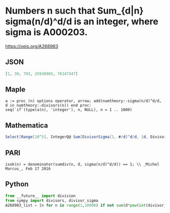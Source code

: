 # Numbers n such that Sum\_\{d\|n\} sigma\(n/d\)^d/d is an integer, where sigma is A000203\.
https://oeis.org/A268983
## JSON
```JSON
[1, 39, 793, 25930965, 76147347]
```
## Maple
```Maple
a := proc (n) options operator, arrow; add(numtheory:-sigma(n/d)^d/d, d in numtheory:-divisors(n)) end proc:
seq(`if`(type(a(n), 'integer'), n, NULL), n = 1 .. 1000)
```
## Mathematica
```Mathematica
Select[Range[10^5], IntegerQ@ Sum[DivisorSigma[1, #/d]^d/d, {d, Divisors@ #}] &] (* _Michael De Vlieger_, Mar 30 2016 *)
```
## PARI
```PARI
isok(n) = denominator(sumdiv(n, d, sigma(n/d)^d/d)) == 1; \\ _Michel Marcus_, Feb 17 2016
```
## Python
```Python
from __future__ import division
from sympy import divisors, divisor_sigma
A268983_list = [n for n in range(1,10000) if not sum(d*pow(int(divisor_sigma(d)),n//d,n) % n for d in divisors(n, generator=True)) % n] # _Chai Wah Wu_, Oct 02 2017
```
